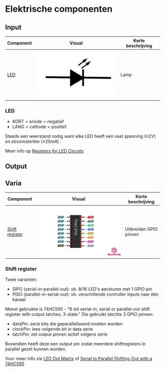 # Elektrische componenten

## Input

| Component               | Visual                         | Korte beschrijving |
| ------------------------| ------------------------------ | --------------     |
| [LED](#LED)             | ![](../Resources/LED.png)      | Lamp               |

### LED

- KORT = anode = negatief
- LANG = cathode = positief

Steeds een weerstand nodig want elke LED heeft een vast spanning ($\pm2V$) en stroomsterkte ($\pm20mA$) .

Meer info op [Resistors for LED Circuits](https://eepower.com/resistor-guide/resistor-applications/resistor-for-led/#)

## Output

## Varia
| Component                         | Visual                                     | Korte beschrijving |
| ----------------------------------| ------------------------------             | --------------     |
| [Shift register](#shift-register) | ![](../Resources/shift-register.jpg)      | Uitbreiden GPIO pinnen               |


### Shift register
Twee varianten:

 - SIPO (serial-in-parallel-out): vb. 8/16 LED's aansturen met 1 GPIO pin
 - PISO (parallel-in-serial-out): vb. verschillende controller inputs naar één kanaal 

Meest gebruikte is 74HC595 - "8-bit serial-in, serial or parallel-out shift register with output latches; 3-state." Die gebruikt slechts 3 GPIO pinnen: 

- dataPin: serie bits die geparalleliseerd moeten worden
- clockPin: lees volgende bit in data serie
- latchPin: zet output pinnen actief volgens serie

Bovendien heeft deze een output pin zodat meerdere shiftregisters in parallel gezet kunnen worden.

Voor meer info zie [LED Dot Matrix](https://super-starter-kit-for-raspberry-pi.readthedocs.io/en/latest/1.1.3%20LED%20Dot%20Matrix.html) of [Serial to Parallel Shifting-Out with a 74HC595](https://docs.arduino.cc/tutorials/communication/guide-to-shift-out/)